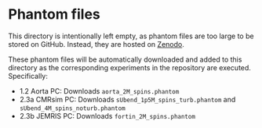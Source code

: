 # Phantom files

This directory is intentionally left empty, as phantom files are too large to be stored on GitHub. Instead, they are hosted on [Zenodo](https://zenodo.org/records/15591102).

These phantom files will be automatically downloaded and added to this directory as the corresponding experiments in the repository are executed. Specifically:

- 1.2 Aorta PC: Downloads `aorta_2M_spins.phantom`
- 2.3a CMRsim PC: Downloads `sUbend_1p5M_spins_turb.phantom` and `sUbend_4M_spins_noturb.phantom`
- 2.3b JEMRIS PC: Downloads `fortin_2M_spins.phantom`
